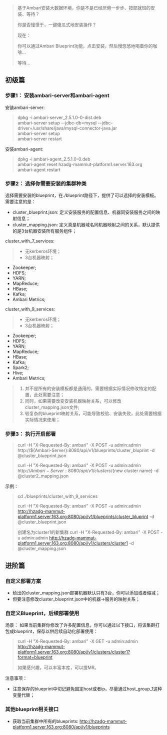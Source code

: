 

> 基于Ambari安装大数据环境，你是不是已经厌倦一步步、按部就班的安装、等待？
> 
> 你是否憧憬于，一键傻瓜式地安装操作？
> 
> 现在：
>
> 你可以通过Ambari Blueprint功能，点击安装，然后慢悠悠地喝着你的咖啡...
>
> 等待...

## 初级篇

### 步骤1： 安装ambari-server和ambari-agent

安装ambari-server:

> dpkg -i ambari-server_2.5.1.0-0-dist.deb  
> ambari-server setup --jdbc-db=mysql --jdbc-driver=/usr/share/java/mysql-connector-java.jar  
> ambari-server setup  
> ambari-server restart  

安装ambari-agent:

>
> dpkg -i ambari-agent_2.5.1.0-0.deb  
> ambari-agent reset hzadg-mammut-platform1.server.163.org  
> ambari-agent restart  


### 步骤2： 选择你需要安装的集群种类

选择需要安装的blueprint，在./blueprint路径下，提供了可以选择的安装模板。需要注意的是：
* cluster_blueprint.json: 定义安装服务的配置信息、机器同安装服务之间的映射信息； 
* cluster_mapping.json: 定义真是机器域名同机器映射之间的关系，默认提供的是3台机器安装所有服务组件；

cluster_with_7_services:
> * 无kerberos环境；  
> * 3台机器映射；  

* Zookeeper;  
* HDFS;  
* YARN;  
* MapReduce;  
* HBase;  
* Kafka;
* Ambari Metrics;

cluster_with_9_services:
> * 无kerberos环境；
> * 3台机器映射；

* Zookeeper;
* HDFS;
* YARN;
* MapReduce;
* HBase;
* Kafka;
* Spark2;
* Hive;
* Ambari Metrics;

> 1. 并不是所有的安装模板都是通用的，需要根据实际情况修改特定的配置，此处需要注意；   
> 2. 同时，如果需要改变安装机器映射关系，可以修改cluster_mapping.json文件;  
> 3. 较复杂的blueprint映射关系，可能导致校验、安装失败，此处需要根据实际情况来使用；  

### 步骤3： 执行开启部署

> curl -H "X-Requested-By: ambari" -X POST -u admin:admin http://${Ambari-Server}:8080/api/v1/blueprints/cluster_bluprint -d @cluster_blueprint.json
> 
> curl -H "X-Requested-By: ambari" -X POST -u admin:admin http://${Ambari-Server}:8080/api/v1/clusters/${new cluster name} -d @cluster2_mapping.json

示例：
> cd ./blueprints/cluster_with_9_services
>
> curl -H "X-Requested-By: ambari" -X POST -u admin:admin http://hzadg-mammut-platform1.server.163.org:8080/api/v1/blueprints/cluster_bluprint -d @cluster_blueprint.json
> 
> 创建名为cluster1的新集群
> curl -H "X-Requested-By: ambari" -X POST -u admin:admin http://hzadg-mammut-platform1.server.163.org:8080/api/v1/clusters/cluster1 -d @cluster_mapping.json


## 进阶篇
### 自定义部署方案
* 给出的cluster_mapping.json部署机器默认只有3台，你可以添加或者缩减；
* 但要注意修改cluster_blueprint.json中的机器->服务的映射关系；


### 自定义Blueprint，后续部署使用
场景： 如果当前集群你修改了许多配置信息，你可以通过以下接口，将该集群打包成blueprint，保存以供后续自动化部署使用：

> curl -H "X-Requested-By: ambari" -X GET -u admin:admin http://hzadg-mammut-platform1.server.163.org:8080/api/v1/clusters/cluster1?format=blueprint
>
> 如果感兴趣，可以丰富本库，可以提MR。

注意事项：
* 注意保存的blueprint中切记避免固定host或者ip，尽量通过host_group_1这种变量代替；

### 其他blueprint相关接口
*  获取当前集群中所有的blueprints: http://hzadg-mammut-platform1.server.163.org:8080/api/v1/blueprints
